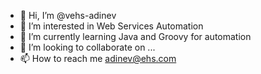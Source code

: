 - 👋 Hi, I’m @vehs-adinev
- 👀 I’m interested in Web Services Automation
- 🌱 I’m currently learning Java and Groovy for automation
- 💞️ I’m looking to collaborate on ...
- 📫 How to reach me adinev@ehs.com

<!---
vehs-adinev/vehs-adinev is a ✨ special ✨ repository because its `README.md` (this file) appears on your GitHub profile.
You can click the Preview link to take a look at your changes.
--->
